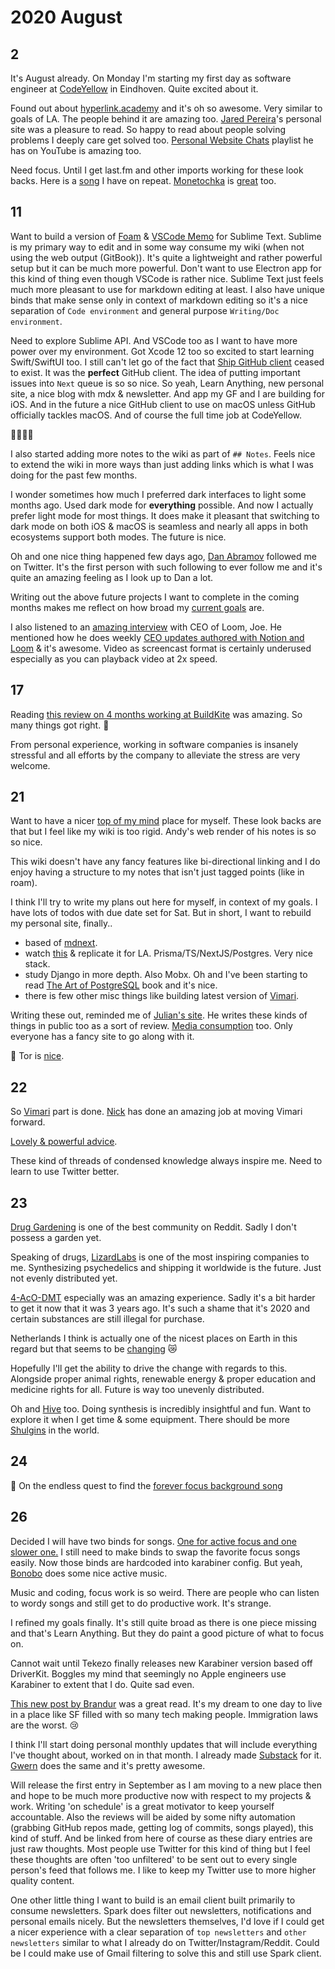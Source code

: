 # 2020 August

## 2

It's August already. On Monday I'm starting my first day as software engineer at [CodeYellow](https://www.codeyellow.nl) in Eindhoven. Quite excited about it.

Found out about [hyperlink.academy](https://hyperlink.academy/) and it's oh so awesome. Very similar to goals of LA. The people behind it are amazing too. [Jared Pereira](https://awarm.space/)'s personal site was a pleasure to read. So happy to read about people solving problems I deeply care get solved too. [Personal Website Chats](https://www.youtube.com/playlist?list=PLEXbN99LY3OCarUeXcxWeZzOelXQvVdAA) playlist he has on YouTube is amazing too.

Need focus. Until I get last.fm and other imports working for these look backs. Here is a [song](https://open.spotify.com/track/2KjPs5Tm2gammU8qCRcMLJ?si=YcfspKnDRqGZIE5euriDVg) I have on repeat. [Monetochka](https://open.spotify.com/artist/0yp6xP5xe1qarfugfTixOK?si=18Xqy58aTbqX4XVtOtaHqw) is [great](https://medium.com/@ezhikov/monetochka-622a86e91bd2) too.

## 11

Want to build a version of [Foam](https://jevakallio.github.io/notes/foam-one-month-in) & [VSCode Memo](https://github.com/svsool/vscode-memo) for Sublime Text. Sublime is my primary way to edit and in some way consume my wiki (when not using the web output (GitBook)). It's quite a lightweight and rather powerful setup but it can be much more powerful. Don't want to use Electron app for this kind of thing even though VSCode is rather nice. Sublime Text just feels much more pleasant to use for markdown editing at least. I also have unique binds that make sense only in context of markdown editing so it's a nice separation of `Code environment` and general purpose `Writing/Doc environment`.

Need to explore Sublime API. And VSCode too as I want to have more power over my environment. Got Xcode 12 too so excited to start learning Swift/SwiftUI too. I still can't let go of the fact that [Ship GitHub client](https://www.realartists.com/blog/ship-20.html) ceased to exist. It was the **perfect** GitHub client. The idea of putting important issues into `Next` queue is so so nice. So yeah, Learn Anything, new personal site, a nice blog with mdx & newsletter. And app my GF and I are building for iOS. And in the future a nice GitHub client to use on macOS unless GitHub officially tackles macOS. And of course the full time job at CodeYellow.

👨‍💻👩‍💻

I also started adding more notes to the wiki as part of `## Notes`. Feels nice to extend the wiki in more ways than just adding links which is what I was doing for the past few months.

I wonder sometimes how much I preferred dark interfaces to light some months ago. Used dark mode for **everything** possible. And now I actually prefer light mode for most things. It does make it pleasant that switching to dark mode on both iOS & macOS is seamless and nearly all apps in both ecosystems support both modes. The future is nice.

Oh and one nice thing happened few days ago, [Dan Abramov](https://twitter.com/dan_abramov) followed me on Twitter. It's the first person with such following to ever follow me and it's quite an amazing feeling as I look up to Dan a lot.

Writing out the above future projects I want to complete in the coming months makes me reflect on how broad my [current goals](../../focusing/goals.md) are.

I also listened to an [amazing interview](https://overcast.fm/+OozP23MDM) with CEO of Loom, Joe. He mentioned how he does weekly [CEO updates authored with Notion and Loom](https://twitter.com/yoyo_thomas/status/1258446807597645824) & it's awesome. Video as screencast format is certainly underused especially as you can playback video at 2x speed.

## 17

Reading [this review on 4 months working at BuildKite](https://juanitofatas.com/4-month-buildkite) was amazing. So many things got right. 🌈

From personal experience, working in software companies is insanely stressful and all efforts by the company to alleviate the stress are very welcome.

## 21

Want to have a nicer [top of my mind](https://notes.andymatuschak.org/%C2%A7What%E2%80%99s_top_of_mind) place for myself. These look backs are that but I feel like my wiki is too rigid. Andy's web render of his notes is so so nice.

This wiki doesn't have any fancy features like bi-directional linking and I do enjoy having a structure to my notes that isn't just tagged points (like in roam).

I think I'll try to write my plans out here for myself, in context of my goals. I have lots of todos with due date set for Sat. But in short, I want to rebuild my personal site, finally..

- based of [mdnext](https://github.com/domitriusclark/mdnext).
- watch [this](https://www.youtube.com/watch?v=I6ypD7qv3Z8) & replicate it for LA. Prisma/TS/NextJS/Postgres. Very nice stack.
- study Django in more depth. Also Mobx. Oh and I've been starting to read [The Art of PostgreSQL](https://theartofpostgresql.com/) book and it's nice.
- there is few other misc things like building latest version of [Vimari](https://github.com/nbelzer/vimari).

Writing these out, reminded me of [Julian's site](https://julian.digital/2020/07/12/a-mid-year-check-in-on-my-2020-goals/). He writes these kinds of things in public too as a sort of review. [Media consumption](https://julian.digital/2020/08/02/media-consumption-jul-2020/) too. Only everyone has a fancy site to go along with it.

🎼 Tor is [nice](https://open.spotify.com/track/7vYO7MSeKpjD6y7WscPN3c?si=m09s3fOrSy6lkHwpdug57w).

## 22

So [Vimari](https://twitter.com/nikitavoloboev/status/1297127939767775232) part is done. [Nick](https://nickbelzer.me) has done an amazing job at moving Vimari forward.

[Lovely & powerful advice](https://twitter.com/adamwathan/status/1296447318074568704).

These kind of threads of condensed knowledge always inspire me. Need to learn to use Twitter better.

## 23

[Drug Gardening](https://www.reddit.com/r/druggardening/) is one of the best community on Reddit. Sadly I don't possess a garden yet.

Speaking of drugs, [LizardLabs](https://lizardlabs.eu/) is one of the most inspiring companies to me. Synthesizing psychedelics and shipping it worldwide is the future. Just not evenly distributed yet.

[4-AcO-DMT](https://psychonautwiki.org/wiki/4-AcO-DMT) especially was an amazing experience. Sadly it's a bit harder to get it now that it was 3 years ago. It's such a shame that it's 2020 and certain substances are still illegal for purchase.

Netherlands I think is actually one of the nicest places on Earth in this regard but that seems to be [changing](https://www.reddit.com/r/researchchemicals/comments/ietad5/must_have_chems_before_netherlands_rc_ban/) 😿

Hopefully I'll get the ability to drive the change with regards to this. Alongside proper animal rights, renewable energy & proper education and medicine rights for all. Future is way too unevenly distributed.

Oh and [Hive](https://www.reddit.com/r/TheeHive/) too. Doing synthesis is incredibly insightful and fun. Want to explore it when I get time & some equipment. There should be more [Shulgins](https://en.wikipedia.org/wiki/Alexander_Shulgin) in the world.

## 24

🎼 On the endless quest to find the [forever focus background song](https://open.spotify.com/track/5iZJK7w5mgHwOC8Sjs3eaT?si=ULFGIC7AR2KsaBKx7N_eNQ)

## 26

Decided I will have two binds for songs. [One for active focus and one slower one.](https://github.com/nikitavoloboev/dotfiles/commit/1cd57e2ccc199763f9a30bbd1d463c5b875fe48f) I still need to make binds to swap the favorite focus songs easily. Now those binds are hardcoded into karabiner config. But yeah, [Bonobo](https://open.spotify.com/track/6vgr2cK1a1OXF2IQ9FE8yB?si=ipl7fbnNT8eos9YlUTEWqg) does some nice active music.

Music and coding, focus work is so weird. There are people who can listen to wordy songs and still get to do productive work. It's strange.

I refined my goals finally. It's still quite broad as there is one piece missing and that's Learn Anything. But they do paint a good picture of what to focus on.

Cannot wait until Tekezo finally releases new Karabiner version based off DriverKit. Boggles my mind that seemingly no Apple engineers use Karabiner to extent that I do. Quite sad even.

[This new post by Brandur](https://brandur.org/nanoglyphs/013-remote) was a great read. It's my dream to one day to live in a place like SF filled with so many tech making people. Immigration laws are the worst. 😢

I think I'll start doing personal monthly updates that will include everything I've thought about, worked on in that month. I already made [Substack](https://nikitavoloboev.substack.com/) for it. [Gwern](https://gwern.substack.com) does the same and it's pretty awesome.

Will release the first entry in September as I am moving to a new place then and hope to be much more productive now with respect to my projects & work. Writing 'on schedule' is a great motivator to keep yourself accountable. Also the reviews will be aided by some nifty automation (grabbing GitHub repos made, getting log of commits, songs played), this kind of stuff. And be linked from here of course as these diary entries are just raw thoughts. Most people use Twitter for this kind of thing but I feel these thoughts are often 'too unfiltered' to be sent out to every single person's feed that follows me. I like to keep my Twitter use to more higher quality content.

One other little thing I want to build is an email client built primarily to consume newsletters. Spark does filter out newsletters, notifications and personal emails nicely. But the newsletters themselves, I'd love if I could get a nicer experience with a clear separation of `top newsletters` and `other newsletters` similar to what I already do on Twitter/Instagram/Reddit. Could be I could make use of Gmail filtering to solve this and still use Spark client.
